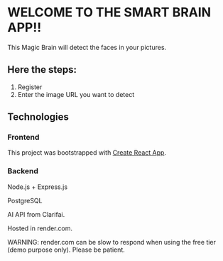 # WELCOME TO THE SMART BRAIN APP!!

This Magic Brain will detect the faces in your pictures.

## Here the steps:
1. Register
2. Enter the image URL you want to detect

## Technologies
### Frontend
This project was bootstrapped with [Create React App](https://github.com/facebook/create-react-app).

### Backend
Node.js + Express.js

PostgreSQL

AI API from Clarifai.

Hosted in render.com.

WARNING: render.com can be slow to respond when using the free tier (demo purpose only). Please be patient.
